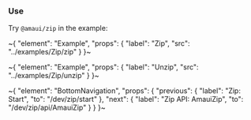 
### Use

Try `@amaui/zip` in the example:

~{
  "element": "Example",
  "props": {
    "label": "Zip",
    "src": "../examples/Zip/zip"
  }
}~

~{
  "element": "Example",
  "props": {
    "label": "Unzip",
    "src": "../examples/Zip/unzip"
  }
}~

~{
  "element": "BottomNavigation",
  "props": {
    "previous": {
      "label": "Zip: Start",
      "to": "/dev/zip/start"
    },
    "next": {
      "label": "Zip API: AmauiZip",
      "to": "/dev/zip/api/AmauiZip"
    }
  }
}~
